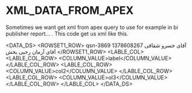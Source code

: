# XML_DATA_FROM_APEX

Sometimes we want get xml from apex query to use for example in bi publisher report... .
This code get us xml like this.
<?xml version="1.0"?>
<DATA_DS>
 <ROW>
  <ROWSET1>
   <ROWSET1_ROW>
    <C001>qsn-3869</C001>
    <C002>آقای خسرو شقاقی</C002>
    <C003>1378608267</C003>
    <C004>آقای آرمان رجبی بخش</C004>
   </ROWSET1_ROW>
  </ROWSET1>
  <LABLE_COL>
   <LABLE_COL_ROW>
    <COLUMN_VALUE>label</COLUMN_VALUE>
   </LABLE_COL_ROW>
   <LABLE_COL_ROW>
    <COLUMN_VALUE>col2</COLUMN_VALUE>
   </LABLE_COL_ROW>
   <LABLE_COL_ROW>
    <COLUMN_VALUE>ol3</COLUMN_VALUE>
   </LABLE_COL_ROW>
  </LABLE_COL>
 </ROW>
</DATA_DS>

